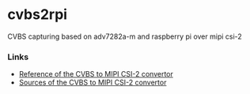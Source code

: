 # cvbs2rpi
CVBS capturing based on adv7282a-m and raspberry pi over mipi csi-2


### Links
* [Reference of the CVBS to MIPI CSI-2 convertor](https://opensource.antmicro.com/projects/cvbs-mipi-bridge/)
* [Sources of the CVBS to MIPI CSI-2 convertor](https://github.com/antmicro/cvbs-mipi-bridge)
